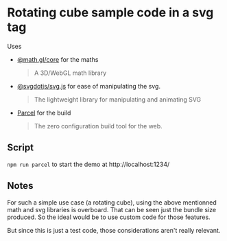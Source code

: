 # Rotating cube sample code in a svg tag

Uses

- [@math.gl/core](https://github.com/uber-web/math.gl) for the maths
  > A 3D/WebGL math library
- [@svgdotjs/svg.js](https://github.com/svgdotjs/svg.js) for ease of manipulating the svg.
  > The lightweight library for manipulating and animating SVG
- [Parcel](https://github.com/parcel-bundler/parcel) for the build
  > The zero configuration build tool for the web.

## Script

`npm run parcel` to start the demo at http://localhost:1234/

## Notes

For such a simple use case (a rotating cube), using the above mentionned math and svg libraries is overboard. That can be seen just the bundle size produced. So the ideal would be to use custom code for those features.

But since this is just a test code, those considerations aren't really relevant.
